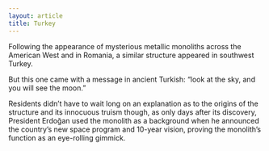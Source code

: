 ```yaml
---
layout: article
title: Turkey
---
```


Following the appearance of mysterious metallic monoliths across the American West and in Romania, a similar structure appeared in southwest Turkey.

But this one came with a message in ancient Turkish: “look at the sky, and you will see the moon.”

Residents didn’t have to wait long on an explanation as to the origins of the structure and its innocuous truism though, as only days after its discovery, President Erdoğan used the monolith as a background when he announced the country’s new space program and 10-year vision, proving the monolith’s function as an eye-rolling gimmick.

